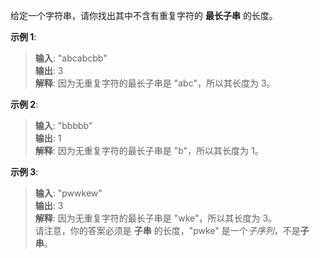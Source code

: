 给定一个字符串，请你找出其中不含有重复字符的 **最长子串** 的长度。

**示例 1**:

> **输入**: "abcabcbb"  
> **输出**: 3   
> **解释**: 因为无重复字符的最长子串是 "abc"，所以其长度为 3。  


**示例 2**:

> **输入**: "bbbbb"  
> **输出**: 1  
> **解释**: 因为无重复字符的最长子串是 "b"，所以其长度为 1。  


**示例 3**:

> **输入**: "pwwkew"  
> **输出**: 3  
> **解释**: 因为无重复字符的最长子串是 "wke"，所以其长度为 3。  
>     请注意，你的答案必须是 **子串** 的长度，"pwke" 是一个*子序列*，不是**子串**。  


